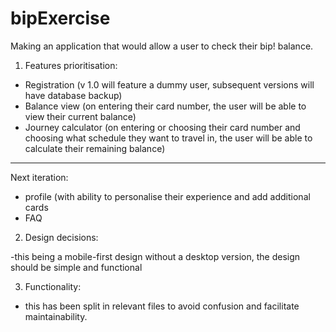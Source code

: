 # bipExercise

Making an application that would allow a user to check their bip! balance.

1. Features prioritisation:

- Registration (v 1.0 will feature a dummy user, subsequent versions will have database backup)
- Balance view (on entering their card number, the user will be able to view their current balance)
- Journey calculator (on entering or choosing their card number and choosing what schedule they want to travel in, the user will be able to calculate their remaining balance)

-------------------------------------------------
Next iteration:
- profile (with ability to personalise their experience and add additional cards
- FAQ

2. Design decisions:

-this being a mobile-first design without a desktop version, the design should be simple and functional

3. Functionality:

- this has been split in relevant files to avoid confusion and facilitate maintainability.
